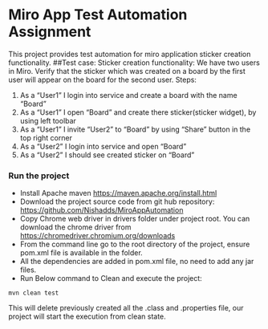 # Miro App Test Automation Assignment

This project provides test automation for miro application sticker creation functionality.
##Test case: Sticker creation functionality:
We have two users in Miro. Verify that the sticker which was created on a board by the
first user will appear on the board for the second user.
Steps:
1. As a “User1” I login into service and create a board with the name “Board”
2. As a “User1” I open “Board” and create there sticker(sticker widget), by using left
   toolbar
3. As a “User1” I invite “User2” to “Board” by using “Share” button in the top right
   corner
4. As a “User2” I login into service and open “Board”
5. As a “User2” I should see created sticker on “Board”

### Run the project
- Install Apache maven https://maven.apache.org/install.html
- Download the project source code from git hub repository: https://github.com/Nishadds/MiroAppAutomation
- Copy Chrome web driver in drivers folder under project root. You can download the chrome driver from https://chromedriver.chromium.org/downloads
- From the command line go to the root directory of the project, ensure pom.xml file is available in the folder.
- All the dependencies are added in pom.xml file, no need to add any jar files.
- Run Below command to Clean and execute the project:
```aidl
mvn clean test
```
This will delete previously created all the .class and .properties file, our project will start the execution from clean state.
